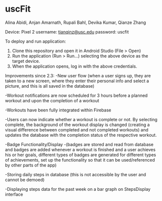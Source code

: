 # uscFit
Alina Abidi, Anjan Amarnath, Rupali Bahl, Devika Kumar, Qianze Zhang

Device: Pixel 2
username: tianqinz@usc.edu
password: uscfit


To deploy and run application:
1. Clone this repository and open it in Android Studio (File > Open)
2. Run the application (Run > Run...) selecting the above device as the target device.
3. When the application opens, log in with the above credentials.

Improvements since 2.3:
-New user flow (when a user signs up, they are taken to a new screen, where they enter their personal info and select a picture, and this is all saved in the database)

-Workout notifications are now scheduled for 3 hours before a planned workout and upon the completion of a workout 

-Workouts have been fully integrated within Firebase

-Users can now indicate whether a workout is complete or not. By selecting complete, the background of the workout display is changed (creating a visual difference between completed and not completed workouts) and updates the database with the completion status of the respective workout.

-Badge Functionality/Display -(badges are stored and read from database and badges are added whenever a workout is finished and a user achieves his or her goals, different types of badges are generated for different types of achievements, set up the functionality so that it can be used/referenced by other parts of the app)

-Storing daily steps in database (this is not accessible by the user and cannot be demoed)

-Displaying steps data for the past week on a bar graph on StepsDisplay interface
